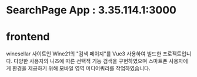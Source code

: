 # SearchPage App : 3.35.114.1:3000
# frontend
winesellar 사이트인 Wine21의 "검색 페이지"를 Vue3 사용하여 빌드한 프로젝트입니다. 다양한 사용자의 니즈에 따른 선택적 기능 검색을 구현하였으며 스마트폰 사용자에게 환경을 제공하기 위해 모바일 영역 미디어쿼리를 작업하였습니다.
